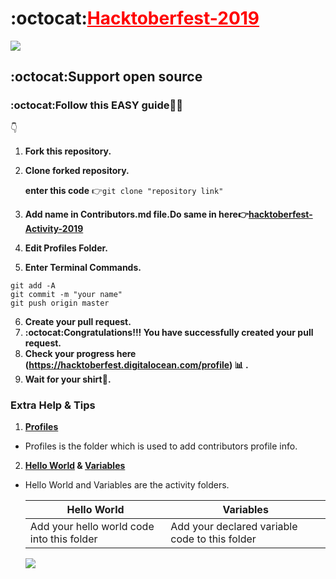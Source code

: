 #  :octocat:<a href="https://github.com/Tilanmoksara96/Hacktoberfest-2019" style="color:red; text-align:center;">Hacktoberfest-2019</a>
 
 <a href="https://github.com/Tilanmoksara96"><img src="Hacktoberfest2019.png"></a>


##  :octocat:Support open source

###  :octocat:Follow this EASY  **guide**:baby::heart_eyes:
:point_down:

1. **Fork this repository.**
2. **Clone forked repository.** 

      **enter this code** :point_right:```git clone "repository link"  ```

3. **Add name in Contributors.md file.Do same in here:point_right:[hacktoberfest-Activity-2019](https://github.com/Tilanmoksara96/Hacktoberfest-Activity-2019)**
4. **Edit Profiles Folder.**
5. **Enter Terminal Commands.**
 ```
git add -A
git commit -m "your name"
git push origin master
```

6. **Create your pull request.**
7. **:octocat:Congratulations!!! You have successfully created your pull request.**
8. **Check your progress here (https://hacktoberfest.digitalocean.com/profile) :bar_chart: .**
9. **Wait for your shirt:tshirt:.**
 
 ### Extra Help & Tips
 
 1. **[Profiles](https://github.com/Tilanmoksara96/Hacktoberfest-2019/tree/master/Profiles)**
   *   Profiles is the folder which is used to add contributors profile info.
 2. **[Hello World](https://github.com/Tilanmoksara96/Hacktoberfest-2019/tree/master/Hello%20World) & [Variables](https://github.com/Tilanmoksara96/Hacktoberfest-2019/tree/master/Variables)**
   * Hello World and Variables are the activity folders.

        Hello World | Variables
        ------------ | ------------
        Add your hello world code into this folder | Add your declared variable code to this folder
        
        <a href="https://github.com/Tilanmoksara96">
        <img src="octacat.jpg">
        </a>
          
